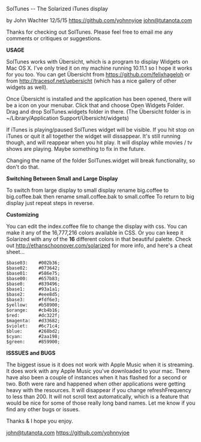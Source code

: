 SolTunes -- The Solarized iTunes display

by John Wachter 12/5/15
https://github.com/yohnnyjoe
john@tutanota.com

Thanks for checking out SolTunes.  Please feel free to email me any comments or
critiques or suggestions. 

__USAGE__

  SolTunes works with Übersicht, which is a program to display Widgets on Mac OS
X.  I've only tried it on my machine running 10.11.1 so I hope it works for you
too.  You can get Übersicht from https://github.com/felixhageloh or from
http://tracesof.net/uebersicht (which has a nice gallery of other widgets as
well).

Once Übersicht is installed and the application has been opened, there will be a
icon on your menubar.  Click that and choose Open Widgets Folder.  Drag and drop
SolTunes.widgets folder in there.
(The Übersicht folder is in ~/Library/Application Support/Übersicht/widgets)

If iTunes is playing/paused SolTunes widget will be visible.  If you hit stop
on iTunes or quit it all together the widget will dissappear.  It's still running
though, and will reappear when you hit play. It will display while movies / tv shows are
playing.  Maybe something to fix in the future. 

Changing the name of the folder SolTunes.widget will break functionality, so don't do that.

__Switching Between Small and Large Display__

  To switch from large display to small display rename big.coffee to big.coffee.bak then rename small.coffee.bak to small.coffee  To return to big display just repeat steps in reverse.   


__Customizing__

  You can edit the index.coffee file to change the display with css. You can
make it any of the 16,777,216 colors available in CSS. Or you can keep it
Solarized with any of the __16__ different colors in that beautiful palette.
Check out http://ethanschoonover.com/solarized for more info, and here's a cheat
sheet...


    $base03:    #002b36;
    $base02:    #073642;
    $base01:    #586e75;
    $base00:    #657b83;
    $base0:     #839496;
    $base1:     #93a1a1;
    $base2:     #eee8d5;
    $base3:     #fdf6e3;
    $yellow:    #b58900;
    $orange:    #cb4b16;
    $red:       #dc322f;
    $magenta:   #d33682;
    $violet:    #6c71c4;
    $blue:      #268bd2;
    $cyan:      #2aa198;
    $green:     #859900;


__ISSSUES and BUGS__

  The biggest issue is it does not work with Apple Music when it is streaming.
It does work with any Apple Music you've downloaded to your mac.  There have
also been a couple of instances when it has flashed for a second or two.  Both
were rare and happened when other applications were getting heavy with the
resources. It will disappear if you change refreshFrequency to less than 200.
It will not scroll text automatically, which is a feature that would be nice
for some of those really long band names.  Let me know if you find any other
bugs or issues.  

Thanks & I hope you enjoy.  

john@tutanota.com
https://github.com/yohnnyjoe


